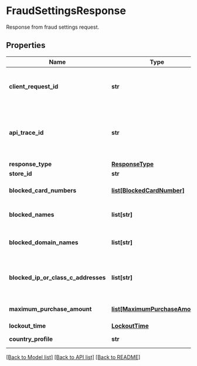 # FraudSettingsResponse

Response from fraud settings request.
## Properties
Name | Type | Description | Notes
------------ | ------------- | ------------- | -------------
**client_request_id** | **str** | Echoes back the value in the request header for tracking. | [optional] 
**api_trace_id** | **str** | Request identifier in API, can be used to request logs from the support team. | [optional] 
**response_type** | [**ResponseType**](ResponseType.md) |  | [optional] 
**store_id** | **str** | The outlet ID. | [optional] 
**blocked_card_numbers** | [**list[BlockedCardNumber]**](BlockedCardNumber.md) | List of blocked card numbers. | [optional] 
**blocked_names** | **list[str]** | List of blocked fraud names. | [optional] 
**blocked_domain_names** | **list[str]** | List of blocked fraud domain names. | [optional] 
**blocked_ip_or_class_c_addresses** | **list[str]** | List of blocked fraud IP address/Class C. | [optional] 
**maximum_purchase_amount** | [**list[MaximumPurchaseAmount]**](MaximumPurchaseAmount.md) | Maximum purchase amount limit. | [optional] 
**lockout_time** | [**LockoutTime**](LockoutTime.md) |  | [optional] 
**country_profile** | **str** | Country profile. | [optional] 

[[Back to Model list]](../README.md#documentation-for-models) [[Back to API list]](../README.md#documentation-for-api-endpoints) [[Back to README]](../README.md)


